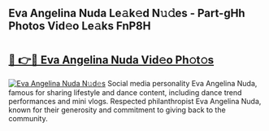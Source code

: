 ## Eva Angelina Nuda Le𝚊k𝚎d N𝚞𝚍es - Part-gHh Photos Vid𝚎o Le𝚊ks FnP8H

# <h2><a href="http://fbdr3z7.evod.top/?m=Eva+Angelina+Nuda">🔗 👉🔴 Eva Angelina Nuda Vid𝚎o Ph𝚘t𝚘s</a></h2>

[![Eva Angelina Nuda N𝚞d𝚎s](https://i.imgur.com/8V9OHl7.gif)](http://fbdr3z7.evod.top/?m=Eva+Angelina+Nuda)
Social media personality Eva Angelina Nuda, famous for sharing lifestyle and dance content, including dance trend performances and mini vlogs. Respected philanthropist Eva Angelina Nuda, known for their generosity and commitment to giving back to the community. 
